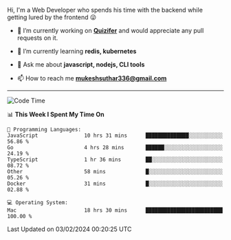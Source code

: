 Hi, I'm a Web Developer who spends his time with the backend while getting lured by the frontend 😜

- 🔭 I’m currently working on **[Quizifer](https://github.com/SutharMukesh/Quizifer/)** and would appreciate any pull requests on it.

- 🌱 I’m currently learning **redis, kubernetes**

- 💬 Ask me about **javascript, nodejs, CLI tools**

- 📫 How to reach me **mukeshsuthar336@gmail.com**

---
<!--START_SECTION:waka-->
![Code Time](http://img.shields.io/badge/Code%20Time-2%2C781%20hrs%2037%20mins-blue)

📊 **This Week I Spent My Time On** 

```text
💬 Programming Languages: 
JavaScript               10 hrs 31 mins      ██████████████░░░░░░░░░░░   56.86 % 
Go                       4 hrs 28 mins       ██████░░░░░░░░░░░░░░░░░░░   24.19 % 
TypeScript               1 hr 36 mins        ██░░░░░░░░░░░░░░░░░░░░░░░   08.72 % 
Other                    58 mins             █░░░░░░░░░░░░░░░░░░░░░░░░   05.26 % 
Docker                   31 mins             █░░░░░░░░░░░░░░░░░░░░░░░░   02.88 % 

💻 Operating System: 
Mac                      18 hrs 30 mins      █████████████████████████   100.00 % 
```


 Last Updated on 03/02/2024 00:20:25 UTC
<!--END_SECTION:waka-->
